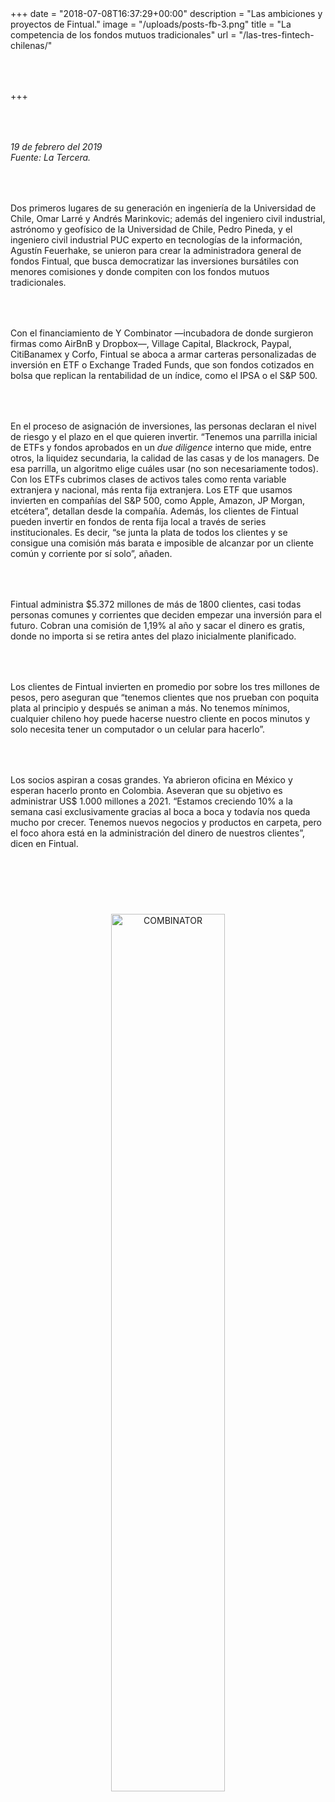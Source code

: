+++
date = "2018-07-08T16:37:29+00:00"
description = "Las ambiciones y proyectos de Fintual."
image = "/uploads/posts-fb-3.png"
title = "La competencia de los fondos mutuos tradicionales"
url = "/las-tres-fintech-chilenas/"

+++
<style>

.simulator-page__button {

background: #3dade2;

border-radius: 8px;

color: white;

font-weight: 900;

width: 300px;

padding: 8px;

margin: 16px auto;

}

.image-wrapper {

text-align: center;

}

p

{

margin:4rem 0px;

text-align: left;

}

.footer-big__overlap {

padding-bottom: 0px;

}

.image-wrapper img {

width: 60%;

text-align: center;

margin: 40px 0px;

}

@media (max-width: 768px)  {

.image-wrapper img {

width: 100%;

}

}

</style>

_19 de febrero del 2019  
Fuente: La Tercera._

Dos primeros lugares de su generación en ingeniería de la Universidad de Chile, Omar Larré y Andrés Marinkovic; además del ingeniero civil industrial, astrónomo y geofísico de la Universidad de Chile, Pedro Pineda, y el ingeniero civil industrial PUC experto en tecnologías de la información, Agustín Feuerhake, se unieron para crear la administradora general de fondos Fintual, que busca democratizar las inversiones bursátiles con menores comisiones y donde compiten con los fondos mutuos tradicionales.

Con el financiamiento de Y Combinator —incubadora de donde surgieron firmas como AirBnB y Dropbox—, Village Capital, Blackrock, Paypal, CitiBanamex y Corfo, Fintual se aboca a armar carteras personalizadas de inversión en ETF o Exchange Traded Funds, que son fondos cotizados en bolsa que replican la rentabilidad de un índice, como el IPSA o el S&P 500.

En el proceso de asignación de inversiones, las personas declaran el nivel de riesgo y el plazo en el que quieren invertir. “Tenemos una parrilla inicial de ETFs y fondos aprobados en un _due diligence_ interno que mide, entre otros, la liquidez secundaria, la calidad de las casas y de los managers. De esa parrilla, un algoritmo elige cuáles usar (no son necesariamente todos). Con los ETFs cubrimos clases de activos tales como renta variable extranjera y nacional, más renta fija extranjera. Los ETF que usamos invierten en compañías del S&P 500, como Apple, Amazon, JP Morgan, etcétera”, detallan desde la compañía. Además, los clientes de Fintual pueden invertir en fondos de renta fija local a través de series institucionales. Es decir, “se junta la plata de todos los clientes y se consigue una comisión más barata e imposible de alcanzar por un cliente común y corriente por sí solo”, añaden.

Fintual administra $5.372 millones de más de 1800 clientes, casi todas personas comunes y corrientes que deciden empezar una inversión para el futuro. Cobran una comisión de 1,19% al año y sacar el dinero es gratis, donde no importa si se retira antes del plazo inicialmente planificado.

Los clientes de Fintual invierten en promedio por sobre los tres millones de pesos, pero aseguran que “tenemos clientes que nos prueban con poquita plata al principio y después se animan a más. No tenemos mínimos, cualquier chileno hoy puede hacerse nuestro cliente en pocos minutos y solo necesita tener un computador o un celular para hacerlo”.

Los socios aspiran a cosas grandes. Ya abrieron oficina en México y esperan hacerlo pronto en Colombia. Aseveran que su objetivo es administrar US$ 1.000 millones a 2021. “Estamos creciendo 10% a la semana casi exclusivamente gracias al boca a boca y todavía nos queda mucho por crecer. Tenemos nuevos negocios y productos en carpeta, pero el foco ahora está en la administración del dinero de nuestros clientes”, dicen en Fintual.

<div class="image-wrapper">

<img src="/uploads/COMBINATOR.jpeg" alt="COMBINATOR">

</div>

_(Noticia completa_ [_aquí_](https://www.latercera.com/pulso/noticia/las-tres-fintech-chilenas-prometen-revolucionar-al-mercado/ "La Tercera")_)_

## Habiendo tantas páginas para pedir comida, **¿cómo no existía una que te ayudara a invertir bien tu plata?**

En Chile no conocíamos algo que fuera **simple, transparente y barato**.

## 100% online

1\. Responde unas preguntas para medir tu tolerancia al riesgo

2\. Decide cuánta plata y durante cuánto tiempo quieres invertir

3\. Listo.

**¿Quieres partir poniendo poca plata?** Puedes hacerlo, no hay montos mínimos.

**¿Quieres sacar tu plata antes?** Obvio, y no hay costos adicionales por hacerlo.

## ¿Es seguro?

Fintual es una institución financiera regulada. Cool pero regulada.

La **Comisión para el Mercado Financiero** vigila que cumplamos con la ley. Puedes ver nuestro registro en la CMF <a href="http://www.cmfchile.cl/institucional/mercados/entidad.php?auth=&send=&mercado=V&rut=76810627&grupo=&tipoentidad=RGAGF&vig=VI&row=AAAwy2ACTAAAB4AAAP&control=svs&pestania=1" target="_blank">aquí</a>

<p style="text-align:center">

<a class="simulator-page__button btn btn--secondary" href="https://fintual.cl/?utm_source=edu.fintual.cl&utm_medium=cpc&utm_campaign=awareness&utm_content=landing+hagamos+esto+facil-203#empezar">Descubre gratis tu perfil de inversionista</a>

</p>